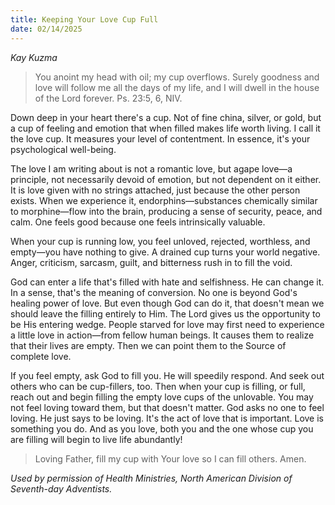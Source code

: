 ```yaml
---
title: Keeping Your Love Cup Full
date: 02/14/2025
---
```


_Kay Kuzma_

> <p></p>
> You anoint my head with oil; my cup overflows. Surely goodness and love will follow me all the days of my life, and I will dwell in the house of the Lord forever. Ps. 23:5, 6, NIV.

Down deep in your heart there's a cup. Not of fine china, silver, or gold, but a cup of feeling and emotion that when filled makes life worth living. I call it the love cup. It measures your level of contentment. In essence, it's your psychological well-being.

The love I am writing about is not a romantic love, but agape love—a principle, not necessarily devoid of emotion, but not dependent on it either. It is love given with no strings attached, just because the other person exists. When we experience it, endorphins—substances chemically similar to morphine—flow into the brain, producing a sense of security, peace, and calm. One feels good because one feels intrinsically valuable.

When your cup is running low, you feel unloved, rejected, worthless, and empty—you have nothing to give. A drained cup turns your world negative. Anger, criticism, sarcasm, guilt, and bitterness rush in to fill the void.

God can enter a life that's filled with hate and selfishness. He can change it. In a sense, that's the meaning of conversion. No one is beyond God's healing power of love. But even though God can do it, that doesn't mean we should leave the filling entirely to Him. The Lord gives us the opportunity to be His entering wedge. People starved for love may first need to experience a little love in action—from fellow human beings. It causes them to realize that their lives are empty. Then we can point them to the Source of complete love.

If you feel empty, ask God to fill you. He will speedily respond. And seek out others who can be cup-fillers, too. Then when your cup is filling, or full, reach out and begin filling the empty love cups of the unlovable. You may not feel loving toward them, but that doesn't matter. God asks no one to feel loving. He just says to be loving. It's the act of love that is important. Love is something you do. And as you love, both you and the one whose cup you are filling will begin to live life abundantly!

> <callout></callout>
> Loving Father, fill my cup with Your love so I can fill others. Amen.

_Used by permission of Health Ministries, North American Division of Seventh-day Adventists._